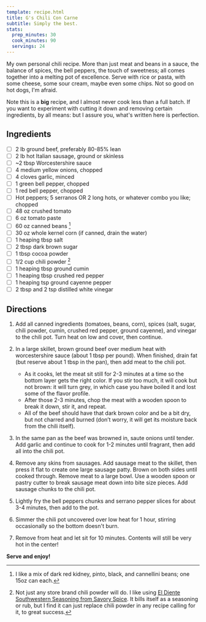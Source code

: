 ```yaml
---
template: recipe.html
title: G's Chili Con Carne
subtitle: Simply the best.
stats:
  prep_minutes: 30
  cook_minutes: 90
  servings: 24
---
```


My own personal chili recipe. More than just meat and beans in a sauce, the balance of spices, the bell peppers, the touch of sweetness; all comes together into a melting pot of excellence. Serve with rice or pasta, with some cheese, some sour cream, maybe even some chips. Not so good on hot dogs, I'm afraid.

Note this is a **big** recipe, and I almost never cook less than a full batch. If you want to experiment with cutting it down and removing certain ingredients, by all means: but I assure you, what's written here is perfection.

## Ingredients
<div class="recipe-ingredients" markdown>

- [ ] 2 lb ground beef, preferably 80-85% lean
- [ ] 2 lb hot Italian sausage, ground or skinless
- [ ] ~2 tbsp Worcestershire sauce
- [ ] 4 medium yellow onions, chopped
- [ ] 4 cloves garlic, minced
- [ ] 1 green bell pepper, chopped
- [ ] 1 red bell pepper, chopped
- [ ] Hot peppers; 5 serranos OR 2 long hots, or whatever combo you like; chopped
- [ ] 48 oz crushed tomato
- [ ] 6 oz tomato paste
- [ ] 60 oz canned beans [^1]
- [ ] 30 oz whole kernel corn (if canned, drain the water)
- [ ] 1 heaping tbsp salt
- [ ] 2 tbsp dark brown sugar
- [ ] 1 tbsp cocoa powder
- [ ] 1/2 cup chili powder [^2]
- [ ] 1 heaping tbsp ground cumin
- [ ] 1 heaping tbsp crushed red pepper
- [ ] 1 heaping tsp ground cayenne pepper
- [ ] 2 tbsp and 2 tsp distilled white vinegar

</div>

## Directions
<div class="recipe-directions" markdown>

1. Add all canned ingredients (tomatoes, beans, corn), spices (salt, sugar, chili powder, cumin, crushed red pepper, ground cayenne), and vinegar to the chili pot. Turn heat on low and cover, then continue.

2. In a large skillet, brown ground beef over medium heat with worcestershire sauce (about 1 tbsp per pound). When finished, drain fat (but reserve about 1 tbsp in the pan), then add meat to the chili pot.

    - As it cooks, let the meat sit still for 2-3 minutes at a time so the bottom layer gets the right color. If you stir too much, it will cook but not brown: it will turn grey, in which case you have boiled it and lost some of the flavor profile.
    - After those 2-3 minutes, chop the meat with a wooden spoon to break it down, stir it, and repeat.
    - All of the beef should have that dark brown color and be a bit dry, but not charred and burned (don’t worry, it will get its moisture back from the chili itself).

3. In the same pan as the beef was browned in, saute onions until tender. Add garlic and continue to cook for 1-2 minutes until fragrant, then add all into the chili pot.

4. Remove any skins from sausages. Add sausage meat to the skillet, then press it flat to create one large sausage patty.  Brown on both sides until cooked through. Remove meat to a large bowl. Use a wooden spoon or pastry cutter to break sausage meat down into bite size pieces. Add sausage chunks to the chili pot.

5. Lightly fry the bell peppers chunks and serrano pepper slices for about 3-4 minutes, then add to the pot.

6. Simmer the chili pot uncovered over low heat for 1 hour, stirring occasionally so the bottom doesn't burn.

7. Remove from heat and let sit for 10 minutes. Contents will still be very hot in the center!

**Serve and enjoy!**

</div>

[^1]: I like a mix of dark red kidney, pinto, black, and cannellini beans; one 15oz can each.
[^2]: Not just any store brand chili powder will do. I like using [El Diente Southwestern Seasoning from Savory Spice](https://www.savoryspiceshop.com/products/el-diente-southwestern-seasoning). It bills itself as a seasoning or rub, but I find it can just replace chili powder in any recipe calling for it, to great success.
